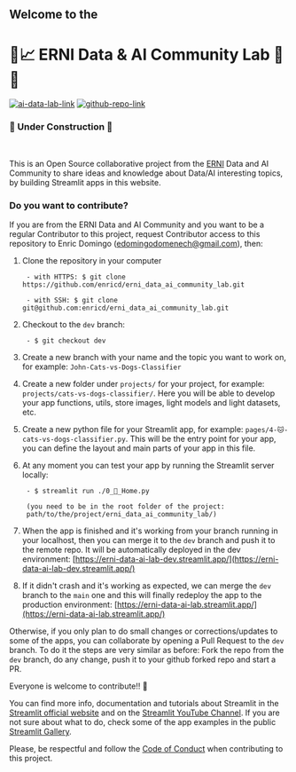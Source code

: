 ## Welcome to the 
# 🧪📈 ERNI Data & AI Community Lab 🤖🧠

[![ai-data-lab-link][ai-data-lab-badge]][ai-data-lab-link] [![github-repo-link][github-repo-badge]][github-repo-link]

### 🚧 Under Construction 🚧    

<br>

This is an Open Source collaborative project from the [ERNI](https://betterask.erni) Data and AI Community to share ideas and knowledge about Data/AI interesting topics, by building Streamlit apps in this website.

### **Do you want to contribute?**

If you are from the ERNI Data and AI Community and you want to be a regular Contributor to this project, request Contributor access to this repository to Enric Domingo (edomingodomenech@gmail.com), then:

1. Clone the repository in your computer
      
        - with HTTPS: $ git clone https://github.com/enricd/erni_data_ai_community_lab.git  

        - with SSH: $ git clone git@github.com:enricd/erni_data_ai_community_lab.git  
    
2. Checkout to the `dev` branch:   
      
        - $ git checkout dev  
    
3. Create a new branch with your name and the topic you want to work on, for example: `John-Cats-vs-Dogs-Classifier`
    
4. Create a new folder under `projects/`  for your project, for example: `projects/cats-vs-dogs-classifier/`. Here you will be able to develop your app functions, utils, store images, light models and light datasets, etc.
    
5. Create a new python file for your Streamlit app, for example: `pages/4-🐱-cats-vs-dogs-classifier.py`. This will be the entry point for your app, you can define the layout and main parts of your app in this file.
    
6. At any moment you can test your app by running the Streamlit server locally:
    
        - $ streamlit run ./0_🧪_Home.py 

        (you need to be in the root folder of the project: 
        path/to/the/project/erni_data_ai_community_lab/)

7. When the app is finished and it's working from your branch running in your localhost, then you can merge it to the `dev` branch and push it to the remote repo. It will be automatically deployed in the dev environment: [https://erni-data-ai-lab-dev.streamlit.app/](https://erni-data-ai-lab-dev.streamlit.app/)

8. If it didn't crash and it's working as expected, we can merge the `dev` branch to the `main` one and this will finally redeploy the app to the production environment: [https://erni-data-ai-lab.streamlit.app/](https://erni-data-ai-lab.streamlit.app/)

Otherwise, if you only plan to do small changes or corrections/updates to some of the apps, you can collaborate by opening a Pull Request to the `dev` branch. To do it the steps are very similar as before: Fork the repo from the `dev` branch, do any change, push it to your github forked repo and start a PR. 

Everyone is welcome to contribute!! 🤗

You can find more info, documentation and tutorials about Streamlit in the [Streamlit official website](https://streamlit.io/) and on the [Streamlit YouTube Channel](https://www.youtube.com/@streamlitofficial). If you are not sure about what to do, check some of the app examples in the public [Streamlit Gallery](https://streamlit.io/gallery).

Please, be respectful and follow the [Code of Conduct](https://github.com/enricd/erni_data_ai_community_lab/docs/CODE_OF_CONDUCT.md) when contributing to this project.


[ai-data-lab-badge]: https://img.shields.io/badge/Web-%20Data%20AI%20Lab🧪-orange
[ai-data-lab-link]: https://erni-data-ai-lab.streamlit.app/

[github-repo-badge]: https://img.shields.io/badge/Repo-GitHub-white
[github-repo-link]: https://github.com/enricd/erni_data_ai_community_lab/